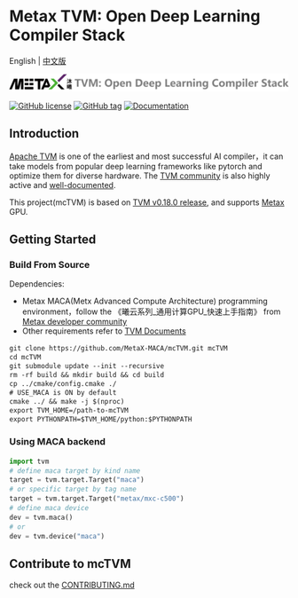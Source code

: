 <!--- Licensed to the Apache Software Foundation (ASF) under one -->
<!--- or more contributor license agreements.  See the NOTICE file -->
<!--- distributed with this work for additional information -->
<!--- regarding copyright ownership.  The ASF licenses this file -->
<!--- to you under the Apache License, Version 2.0 (the -->
<!--- "License"); you may not use this file except in compliance -->
<!--- with the License.  You may obtain a copy of the License at -->

<!---   http://www.apache.org/licenses/LICENSE-2.0 -->

<!--- Unless required by applicable law or agreed to in writing, -->
<!--- software distributed under the License is distributed on an -->
<!--- "AS IS" BASIS, WITHOUT WARRANTIES OR CONDITIONS OF ANY -->
<!--- KIND, either express or implied.  See the License for the -->
<!--- specific language governing permissions and limitations -->
<!--- under the License. -->

# Metax TVM: Open Deep Learning Compiler Stack
English | [中文版](README_ZH.md)

![logo](./imgs/logo.png)

[![GitHub license](https://img.shields.io/github/license/MetaX-MACA/mcTVM?style=flat-square)](./LICENSE)
[![GitHub tag](https://img.shields.io/github/tag/MetaX-MACA/mcTVM?style=flat-square)](https://github.com/MetaX-MACA/mcTVM/releases/?include_prereleases&sort=semver "View GitHub releases")
[![Documentation](https://img.shields.io/badge/documentation-wiki-blue.svg?style=flat-square)](https://tvm.apache.org/docs/)

## Introduction

[Apache TVM](https://github.com/apache/tvm) is one of the earliest and most successful AI compiler，it can take models from popular deep learning frameworks like pytorch and optimize them for diverse hardware. The [TVM community](https://discuss.tvm.apache.org/) is also highly active and [well-documented](https://tvm.apache.org/docs).

This project(mcTVM) is based on [TVM v0.18.0 release](https://github.com/apache/tvm/tree/v0.18.0), and supports [Metax](https://www.metax-tech.com) GPU.

## Getting Started

### Build From Source

Dependencies:
- Metax MACA(Metx Advanced Compute Architecture) programming environment，follow the 《曦云系列_通用计算GPU_快速上手指南》 from [Metax developer community](https://developer.metax-tech.com)
- Other requirements refer to [TVM Documents](https://tvm.apache.org/docs/install/from_source.html#step-1-install-dependencies)

```shell
git clone https://github.com/MetaX-MACA/mcTVM.git mcTVM
cd mcTVM
git submodule update --init --recursive
rm -rf build && mkdir build && cd build
cp ../cmake/config.cmake ./
# USE_MACA is ON by default
cmake ../ && make -j $(nproc)
export TVM_HOME=/path-to-mcTVM
export PYTHONPATH=$TVM_HOME/python:$PYTHONPATH
```

### Using MACA backend

```python
import tvm
# define maca target by kind name
target = tvm.target.Target("maca")
# or specific target by tag name
target = tvm.target.Target("metax/mxc-c500")
# define maca device
dev = tvm.maca()
# or
dev = tvm.device("maca")
```

## Contribute to mcTVM

check out the [CONTRIBUTING.md](./CONTRIBUTING.md)
